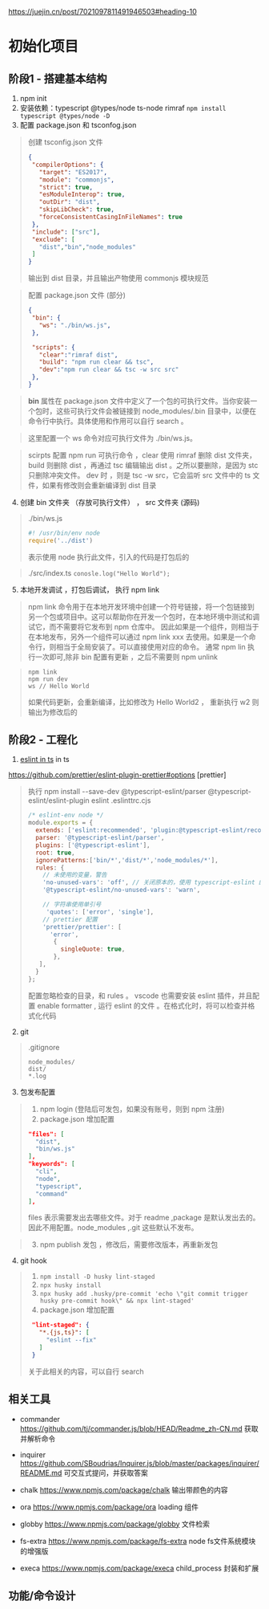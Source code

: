 <https://juejin.cn/post/7021097811491946503#heading-10>

# 初始化项目

## 阶段1 - 搭建基本结构

1. npm init
2. 安装依赖：typescript @types/node ts-node rimraf `npm install typescript @types/node -D`
3. 配置 package.json 和 tsconfog.json

> 创建 tsconfig.json 文件
>
> ```json
>{
>  "compilerOptions": {
>    "target": "ES2017",
>    "module": "commonjs",
>    "strict": true,
>    "esModuleInterop": true,
>    "outDir": "dist",
>    "skipLibCheck": true,
>    "forceConsistentCasingInFileNames": true
>  },
>  "include": ["src"],
>  "exclude": [
>    "dist","bin","node_modules"
>  ]
>}
> ```
>
> 输出到 dist 目录，并且输出产物使用 commonjs 模块规范

> 配置 package.json 文件 (部分)
>
>```json
>{
>  "bin": {
>    "ws": "./bin/ws.js",
>  },
>
>  "scripts": {
>    "clear":"rimraf dist",
>    "build": "npm run clear && tsc",
>    "dev":"npm run clear && tsc -w src src"
>  },
>}
>```

> **bin**  属性在 package.json 文件中定义了一个包的可执行文件。当你安装一个包时，这些可执行文件会被链接到 node_modules/.bin 目录中，以便在命令行中执行。具体使用和作用可以自行 search 。

> 这里配置一个 ws 命令对应可执行文件为 ./bin/ws.js。

> scirpts 配置 npm run 可执行命令 ，clear 使用 rimraf 删除 dist 文件夹， build 则删除 dist ，再通过 tsc 编辑输出 dist 。之所以要删除，是因为 stc 只删除冲突文件。
> dev 时 ，则是 tsc -w src，它会监听 src 文件中的 ts 文件，如果有修改则会重新编译到 dist 目录

4. 创建 bin 文件夹 （存放可执行文件） ， src 文件夹 (源码)

> ./bin/ws.js
>
> ```js
> #! /usr/bin/env node
> require('../dist')
> ```
>
> 表示使用 node 执行此文件，引入的代码是打包后的

> ./src/index.ts
> `conosle.log("Hello World");`

5. 本地开发调试 ，打包后调试， 执行 npm link

> npm link 命令用于在本地开发环境中创建一个符号链接，将一个包链接到另一个包或项目中。这可以帮助你在开发一个包时，在本地环境中测试和调试它，而不需要将它发布到 npm 仓库中。
> 因此如果是一个组件，则相当于在本地发布，另外一个组件可以通过 npm link xxx 去使用。如果是一个命令行，则相当于全局安装了。可以直接使用对应的命令。
> 通常 npm lin 执行一次即可,除非 bin 配置有更新 ，之后不需要则 npm unlink

> ```shell
> npm link
> npm run dev
> ws // Hello World
> ```
>
> 如果代码更新，会重新编译，比如修改为 Hello World2 ， 重新执行 w2 则输出为修改后的

## 阶段2 - 工程化

1. [eslint in ts](https://typescript-eslint.io/getting-started) in ts

<https://github.com/prettier/eslint-plugin-prettier#options> [prettier]

> 执行 npm install --save-dev @typescript-eslint/parser @typescript-eslint/eslint-plugin eslint
> .eslinttrc.cjs
>
>```js
> /* eslint-env node */
> module.exports = {
>   extends: ['eslint:recommended', 'plugin:@typescript-eslint/recommended'],
>   parser: '@typescript-eslint/parser',
>   plugins: ['@typescript-eslint'],
>   root: true,
>   ignorePatterns:['bin/*','dist/*','node_modules/*'],
>   rules: {
>     // 未使用的变量，警告
>     'no-unused-vars': 'off', // 关闭原本的，使用 typescript-eslint 的
>     '@typescript-eslint/no-unused-vars': 'warn',
> 
>     // 字符串使用单引号
>      'quotes': ['error', 'single'],
>     // prettier 配置
>     'prettier/prettier': [
>       'error',
>        {
>          singleQuote: true,
>        },
>    ],
>   }
> };
> ```
>
>配置忽略检查的目录，和 rules 。
> vscode 也需要安装 eslint 插件，并且配置 enable formatter , 运行 eslint 的文件 。在格式化时，将可以检查并格式化代码

2. git

> .gitignore
>
> ```
> node_modules/
> dist/
> *.log
> ```

3. 包发布配置
>
> 1. npm login (登陆后可发包，如果没有账号，则到 npm 注册)
> 2. package.json 增加配置
>
> ```json
> "files": [
>   "dist",
>   "bin/ws.js"
> ],
> "keywords": [
>   "cli",
>   "node",
>   "typescript",
>   "command"
> ],
> ```
>
> files 表示需要发出去哪些文件。对于 readme ,package 是默认发出去的。因此不用配置。node_modules ,.git 这些默认不发布。

> 3. npm publish 发包 ，修改后，需要修改版本，再重新发包

4. git hook
>
> 1. `npm install -D husky lint-staged`
> 2. `npx husky install`
> 3. `npx husky add .husky/pre-commit 'echo \"git commit trigger husky pre-commit hook\" && npx lint-staged'`
> 4. package.json 增加配置
>
> ```json
>  "lint-staged": {
>    "*.{js,ts}": [
>      "eslint --fix"
>    ]
>  }
>```
>
> 关于此相关的内容，可以自行 search

## 相关工具

- commander
<https://github.com/tj/commander.js/blob/HEAD/Readme_zh-CN.md>
获取并解析命令

- inquirer
<https://github.com/SBoudrias/Inquirer.js/blob/master/packages/inquirer/README.md>
可交互式提问，并获取答案

- chalk
<https://www.npmjs.com/package/chalk>
输出带颜色的内容

- ora
<https://www.npmjs.com/package/ora>
loading 组件

- globby
<https://www.npmjs.com/package/globby>
文件检索

- fs-extra
<https://www.npmjs.com/package/fs-extra>
node fs文件系统模块的增强版

- execa
<https://www.npmjs.com/package/execa> child_process 封装和扩展

## 功能/命令设计
